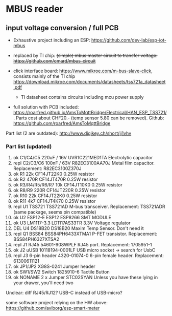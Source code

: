 # MBUS reader 

## input voltage conversion / full PCB
* Exhaustive project including an ESP: https://github.com/dev-lab/esp-iot-mbus
* replaced by TI chip: ~~(simple) mbus master circuit to transfer voltage: https://github.com/emard/mbus-circuit~~
* click interface board: https://www.mikroe.com/m-bus-slave-click, consists mainly of the TI chip https://download.mikroe.com/documents/datasheets/tss721a_datasheet.pdf

   * TI datasheet contains circuits including mcu power supply

* full solution with PCB included: https://roarfred.github.io/AmsToMqttBridge/Electrical/HAN_ESP_TSS721/. Parts cost about CHF20.- (temp sensor 5.80 can be removed). Github: https://github.com/roarfred/AmsToMqttBridge

Part list (2 are outdated): http://www.digikey.ch/short/jj1vhv

### Part list (updated)
1. ok    C1/C4/C5 	   220uF / 16V 	UVR1C221MED1TA 	Electrolytic capacitor
1. repl  C2/C3/C6       100nF / 63V 	R82EC3100AA70J 	Metal film capacitor. Replacement: R82EC3100Z370J
1. ok    R1 	         22k 	         CF14JT22K0 	      0.25W resistor
1. ok    R2 	         470R 	         CF14JT470R 	      0.25W resistor
1. ok    R3/R4/R5/R6/R7 10k 	         CF14JT10K0 	      0.25W resistor
1. ok    R8/R9          220R 	         CF14JT220R 	      0.25W resistor
1. ok    R10 	         22k 	         CF14JT22K0 	      0.25W resistor
1. ok    R11 	         4k7 	         CF14JT4K70 	      0.25W resistor
1. repl  U1 	         TSS721 	      TSS721AD 	      M-bus transceiver. Replacement: TSS721ADR (same package, seems pin compatible)
1. ok    U2 	         ESP12-E 	      ESP12 	         ESP8266 SMT MODULE
1. ok    U3 	         LM1117-3.3 	   LD1117AS33TR 	   3.3V Voltage regulator
1. DEL   U4 	         DS18B20 	      DS18B20 	         Maxim Temp Sensor. Don't need it
1. repl  Q1 	         BSS84 	      BSS84PH6433XTMA1 	P-FET transistor. Replacement: BSS84PH6327XTSA2
1. repl  J1 	         RJ45 	         54601-908WPLF 	   RJ45 port. Replacement: 1705951-1
1. ok    J2 	         uUSB 	         10118194-0001LF 	USB micro socket -> search for UsbC
1. repl  J3 	         6-pin header 	4320-01074-0 	   6-pin female header. Replacement: 61300611121
1. ok    JP1/JP2 		                  XG8S-0241 	      Jumper header
1. ok    SW1/SW2 	      Switch 	      1825910-6 	      Tactile Button
1. ok    NONAME         2 x Jumper     STC02SYAN         Unless you have these lying in your drawer, you'll need two

Unclear: diff RJ45/RJ12? USB-C instead of USB-micro?


some software project relying on the HW above: https://github.com/aviborg/esp-smart-meter
